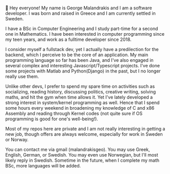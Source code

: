 👋 Hey everyone! My name is George Malandrakis and I am a software developer. I was born and raised in Greece and I am currently settled in Sweden. 

  I have a BSc in Computer Engineering and I study part-time for a second one in Mathematics. I have been interested in computer 
programming since my teen years, and work as a fulltime developer since 2018. 

  I consider myself a fullstack dev, yet I actually have a predilection for the backend, which I perceive to be the core of an application. 
My main programming language so far has been Java, and I've also engaged in several complex and interesting Javascript/Typescript projects. I've done
some projects with Matlab and Python(Django) in the past, but I no longer really use them.

  Unlike other devs, I prefer to spend my spare time on activities such as socializing, reading history, discussing politics, creative writing, solving maths, and hit the gym when time allows it. Yet I've lately developed a strong interest in system/kernel programming as well. Hence that I spend some hours every weekend in broadening my knowledge of C and x86 Assembly and reading through Kernel codes (not quite sure if OS programming is good for one's well-being!).

  Most of my repos here are private and I am not really interesting in getting a new job, though offers are always welcome, especially for work in Sweden or
Norway. 
  
  You can contact me via gmail (malandrakisgeo). You may use Greek, English, German, or Swedish. You may even use Norwegian, but I'll most likely reply in Swedish. Sometime in the future, when I complete my math BSc, more languages will be added. 



<!---
malandrakisgeo/malandrakisgeo is a ✨ special ✨ repository because its `README.md` (this file) appears on your GitHub profile.
You can click the Preview link to take a look at your changes.
--->
